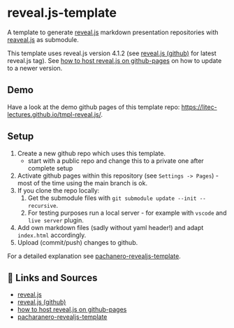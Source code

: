 # reveal.js-template

A template to generate [reveal.js](https://revealjs.com/) markdown presentation repositories with [reaveal.js](https://revealjs.com/) as submodule.

This template uses reveal.js version 4.1.2 (see [reveal.js (github)](https://github.com/hakimel/reveal.js) for latest reveal.js tag).
See [how to host reveal.js on github-pages](https://martinomensio.medium.com/how-to-host-reveal-js-slides-on-github-pages-and-have-a-tidy-repository-1a363944c38d) on how to update to a newer version.

## Demo

Have a look at the demo github pages of this template repo: <https://litec-lectures.github.io/tmpl-reveal.js/>.

## Setup

1. Create a new github repo which uses this template.
   - start with a public repo and change this to a private one after complete setup
2. Activate github pages within this repository (see `Settings -> Pages`) - most of the time using the main branch is ok.
3. If you clone the repo locally:
   1. Get the submodule files with `git submodule update --init --recursive`.
   2. For testing purposes run a local server - for example with `vscode` and `live server` plugin.
4. Add own markdown files (sadly without yaml header!) and adapt `index.html` accordingly.
5. Upload (commit/push) changes to github.

For a detailed explanation see [pachanero-revealjs-template](https://github.com/pacharanero/create-new-revealjs-template).

## :link: Links and Sources

- [reveal.js](https://revealjs.com/)
- [reveal.js (github)](https://github.com/hakimel/reveal.js)
- [how to host reveal.js on github-pages](https://martinomensio.medium.com/how-to-host-reveal-js-slides-on-github-pages-and-have-a-tidy-repository-1a363944c38d)
- [pacharanero-revealjs-template](https://github.com/pacharanero/create-new-revealjs-template)
